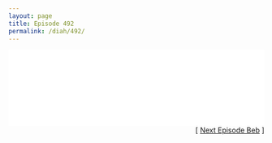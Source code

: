 ```yaml
---
layout: page
title: Episode 492
permalink: /diah/492/
---
```


<iframe allowfullscreen="true" frameborder="0" style="width:100%;" marginheight="0" marginwidth="0" mozallowfullscreen="true" scrolling="NO" src="//gdriveplayer.us/embed2.php?link=IXb62YghXAz6o7zmEqxi5gx24GNQcaeukSQMjiB%252FBMy4mmIQ1%252Ff8X2U4cNtnqsF05Xgpr9wAUXvGv%252FnBGmq%252BpS5lrrCBAVj%252BxcHR6N%252FaCd%252FtbZ3M00HH4hEdH2pwVmdbjC%252BhOYwjrYfXartmwIEj8fIQBPEkX20mwU7%252F%252BcYRcHS527QaQH5ZNYHeIdQuGVkUJvBOmXiK%252Fxn%252BdWR9O9O7V0&amp;no_adult=yes" webkitallowfullscreen="true"></iframe>

<div align="right">[ <a href="/diah/493/">Next Episode Beb</a> ]</div>

